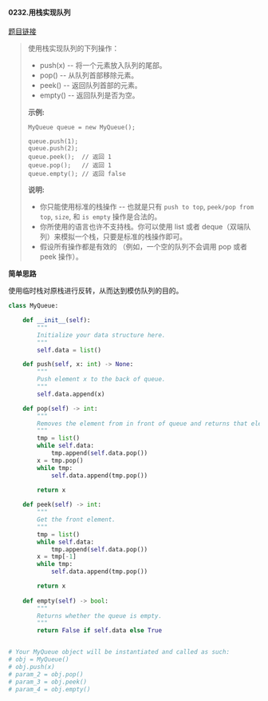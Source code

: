#### 0232.用栈实现队列

[题目链接](https://leetcode-cn.com/problems/implement-queue-using-stacks)

> 使用栈实现队列的下列操作：
>
> - push(x) -- 将一个元素放入队列的尾部。
> - pop() -- 从队列首部移除元素。
> - peek() -- 返回队列首部的元素。
> - empty() -- 返回队列是否为空。
>
> **示例:**
>
> ```
> MyQueue queue = new MyQueue();
> 
> queue.push(1);
> queue.push(2);  
> queue.peek();  // 返回 1
> queue.pop();   // 返回 1
> queue.empty(); // 返回 false
> ```
>
> **说明:**
>
> - 你只能使用标准的栈操作 -- 也就是只有 `push to top`, `peek/pop from top`, `size`, 和 `is empty` 操作是合法的。
> - 你所使用的语言也许不支持栈。你可以使用 list 或者 deque（双端队列）来模拟一个栈，只要是标准的栈操作即可。
> - 假设所有操作都是有效的 （例如，一个空的队列不会调用 pop 或者 peek 操作）。

**简单思路**

使用临时栈对原栈进行反转，从而达到模仿队列的目的。

```python
class MyQueue:

    def __init__(self):
        """
        Initialize your data structure here.
        """
        self.data = list()

    def push(self, x: int) -> None:
        """
        Push element x to the back of queue.
        """
        self.data.append(x)

    def pop(self) -> int:
        """
        Removes the element from in front of queue and returns that element.
        """
        tmp = list()
        while self.data:
            tmp.append(self.data.pop())
        x = tmp.pop()
        while tmp:
            self.data.append(tmp.pop())

        return x
    
    def peek(self) -> int:
        """
        Get the front element.
        """
        tmp = list()
        while self.data:
            tmp.append(self.data.pop())
        x = tmp[-1]
        while tmp:
            self.data.append(tmp.pop())

        return x
    
    def empty(self) -> bool:
        """
        Returns whether the queue is empty.
        """
        return False if self.data else True


# Your MyQueue object will be instantiated and called as such:
# obj = MyQueue()
# obj.push(x)
# param_2 = obj.pop()
# param_3 = obj.peek()
# param_4 = obj.empty()
```

